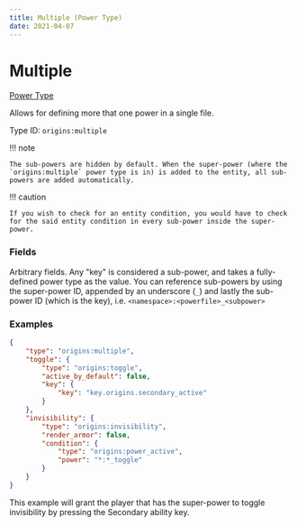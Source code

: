 ```yaml
---
title: Multiple (Power Type)
date: 2021-04-07
---
```


# Multiple

[Power Type](../power_types.md)

Allows for defining more that one power in a single file.

Type ID: `origins:multiple`

!!! note

    The sub-powers are hidden by default. When the super-power (where the `origins:multiple` power type is in) is added to the entity, all sub-powers are added automatically.

!!! caution

    If you wish to check for an entity condition, you would have to check for the said entity condition in every sub-power inside the super-power.


### Fields

Arbitrary fields. Any "key" is considered a sub-power, and takes a fully-defined power type as the value. You can reference sub-powers by using the super-power ID, appended by an underscore (`_`) and lastly the sub-power ID (which is the key), i.e. `<namespace>:<powerfile>_<subpower>`


### Examples 

```json
{
    "type": "origins:multiple",
    "toggle": {
        "type": "origins:toggle",
        "active_by_default": false,
        "key": {
            "key": "key.origins.secondary_active"
        }
    },
    "invisibility": {
        "type": "origins:invisibility",
        "render_armor": false,
        "condition": {
            "type": "origins:power_active",
            "power": "*:*_toggle"
        }
    }
}
```

This example will grant the player that has the super-power to toggle invisibility by pressing the Secondary ability key.
